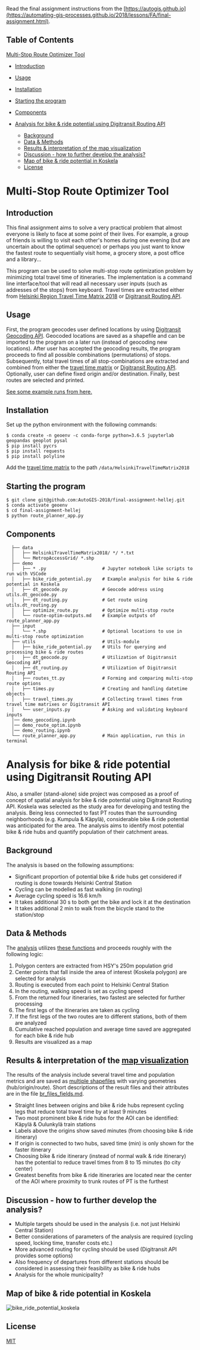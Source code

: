 Read the final assignment instructions from the [https://autogis.github.io](https://automating-gis-processes.github.io/2018/lessons/FA/final-assignment.html).

## Table of Contents
[Multi-Stop Route Optimizer Tool](#multi-stop-route-optimizer-tool)
* [Introduction](#introduction)
* [Usage](#usage)
* [Installation](#installation)
* [Starting the program](#starting-the-program)
* [Components](#components)

* [Analysis for bike & ride potential using Digitransit Routing API](#analysis-for-bike--ride-potential-using-Digitransit-Routing-API)
  * [Background](#background)
  * [Data & Methods](#data--methods)
  * [Results & interpretation of the map visualization](#results--interpretation-of-the-map-visualization)
  * [Discussion - how to further develop the analysis?](#discussion---how-to-further-develop-the-analysis?)
  * [Map of bike & ride potential in Koskela](#map-of-bike--ride-potential-in-koskela)
  * [License](LICENSE)

# Multi-Stop Route Optimizer Tool
## Introduction
This final assignment aims to solve a very practical problem that almost everyone is likely to face at some point of their lives. For example, a group of friends is willing to visit each other's homes during one evening (but are uncertain about the optimal sequence) or perhaps you just want to know the fastest route to sequentially visit home, a grocery store, a post office and a library... 

This program can be used to solve multi-stop route optimization problem by minimizing total travel time of itineraries. The implementation is a command line interface/tool that will read all necessary user inputs (such as addresses of the stops) from keyboard. Travel times are extracted either from [Helsinki Region Travel Time Matrix 2018](https://blogs.helsinki.fi/accessibility/helsinki-region-travel-time-matrix-2018/) or [Digitransit Routing API](https://digitransit.fi/en/developers/apis/1-routing-api/). 

## Usage
First, the program geocodes user defined locations by using [Digitransit Geocoding API](https://digitransit.fi/en/developers/apis/2-geocoding-api/). Geocoded locations are saved as a shapefile and can be imported to the program on a later run (instead of geocoding new locations). After user has accepted the geocoding results, the program proceeds to find all possible combinations (permutations) of stops. Subsequently, total travel times of all stop-combinations are extracted and combined from either the [travel time matrix](https://blogs.helsinki.fi/accessibility/helsinki-region-travel-time-matrix-2018/) or [Digitransit Routing API](https://digitransit.fi/en/developers/apis/1-routing-api/). Optionally, user can define fixed origin and/or destination. Finally, best routes are selected and printed. 

[See some example runs from here.](demo/route-optim-outputs.md)

## Installation
Set up the python environment with the following commands:
```
$ conda create -n geoenv -c conda-forge python=3.6.5 jupyterlab geopandas geoplot pysal
$ pip install pycrs
$ pip install requests
$ pip install polyline
```
Add the [travel time matrix](https://blogs.helsinki.fi/accessibility/helsinki-region-travel-time-matrix-2018/)
 to the path `/data/HelsinkiTravelTimeMatrix2018`

## Starting the program
```
$ git clone git@github.com:AutoGIS-2018/final-assignment-hellej.git
$ conda activate geoenv
$ cd final-assignment-hellej
$ python route_planner_app.py
```

## Components
``` 
  ├── data
  │   ├── HelsinkiTravelTimeMatrix2018/ */ *.txt     
  │   └── MetropAccessGrid/ *.shp
  ├── demo 
  │   ├── * .py                     # Jupyter notebook like scripts to run with VSCode
  │   ├── bike_ride_potential.py    # Example analysis for bike & ride potential in Koskela
  │   ├── dt_geocode.py             # Geocode address using utils.dt_geocode.py
  │   ├── dt_routing.py             # Get route using utils.dt_routing.py
  │   ├── optimize_route.py         # Optimize multi-stop route
  │   └── route-optim-outputs.md    # Example outputs of route_planner_app.py
  ├── input
  │   └── *.shp                     # Optional locations to use in multi-stop route optimization
  ├── utils                         # Utils-module
  │   ├── bike_ride_potential.py    # Utils for querying and processing bike & ride routes
  │   ├── dt_geocode.py             # Utilization of Digitransit Geocoding API
  │   ├── dt_routing.py             # Utilization of Digitransit Routing API
  │   ├── routes_tt.py              # Forming and comparing multi-stop route options
  │   ├── times.py                  # Creating and handling datetime objects
  │   ├── travel_times.py           # Collecting travel times from travel time matrixes or Digitransit API
  │   └── user_inputs.py            # Asking and validating keyboard inputs
  │── demo_geocoding.ipynb
  │── demo_route_optim.ipynb
  │── demo_routing.ipynb
  └── route_planner_app.py          # Main application, run this in terminal
```

# Analysis for bike & ride potential using Digitransit Routing API
Also, a smaller (stand-alone) side project was composed as a proof of concept of spatial analysis for bike & ride potential using Digitransit Routing API. Koskela was selected as the study area for developing and testing the analysis. Being less connected to fast PT routes than the surrounding neighborhoods (e.g. Kumpula & Käpylä), considerable bike & ride potential was anticipated for the area. The analysis aims to identify most potential bike & ride hubs and quantify population of their catchment areas.

## Background
The analysis is based on the following assumptions:
* Significant proportion of potential bike & ride hubs get considered if routing is done towards Helsinki Central Station
* Cycling can be modelled as fast walking (in routing)
* Average cycling speed is 16.6 km/h
* It takes additional 30 s to both get the bike and lock it at the destination
* It takes additional 2 min to walk from the bicycle stand to the station/stop

## Data & Methods
The [analysis](demo/bike_ride_potential.py) utilizes [these functions](utils/bike_ride_potential.py) and proceeds roughly with the following logic:
1) Polygon centers are extracted from HSY's 250m population grid
2) Center points that fall inside the area of interest (Koskela polygon) are selected for analysis
3) Routing is executed from each point to Helsinki Central Station
4) In the routing, walking speed is set as cycling speed
5) From the returned four itineraries, two fastest are selected for further processing
6) The first legs of the itineraries are taken as cycling
7) If the first legs of the two routes are to different stations, both of them are analyzed
8) Cumulative reached population and average time saved are aggregated for each bike & ride hub
9) Results are visualized as a map

## Results & interpretation of the [map visualization](#map-of-bike--ride-potential-in-koskela)
The results of the analysis include several travel time and population metrics and are saved as [multiple shapefiles](demo/output) with varying geometries (hub/origin/route). Short descriptions of the result files and their attributes are in the file [br_files_fields.md](demo/output/br_files_fields.md).

* Straight lines between origins and bike & ride hubs represent cycling legs that reduce total travel time by at least 9 minutes
* Two most prominent bike & ride hubs for the AOI can be identified: Käpylä & Oulunkylä train stations
* Labels above the origins show saved minutes (from choosing bike & ride itinerary)
* If origin is connected to two hubs, saved time (min) is only shown for the faster itinerary
* Choosing bike & ride itinerary (instead of normal walk & ride itinerary) has the potential to reduce travel times from 8 to 15 minutes (to city center)
* Greatest benefits from bike & ride itineraries are located near the center of the AOI where proximity to trunk routes of PT is the furthest

## Discussion - how to further develop the analysis?
* Multiple targets should be used in the analysis (i.e. not just Helsinki Central Station)
* Better considerations of parameters of the analysis are required (cycling speed, locking time, transfer costs etc.)
* More advanced routing for cycling should be used (Digitransit API provides some options)
* Also frequency of departures from different stations should be considered in assessing their feasibility as bike & ride hubs
* Analysis for the whole municipality?

## Map of bike & ride potential in Koskela
![bike_ride_potential_koskela](demo/output/koskela_br.png)

## License
[MIT](LICENSE)
